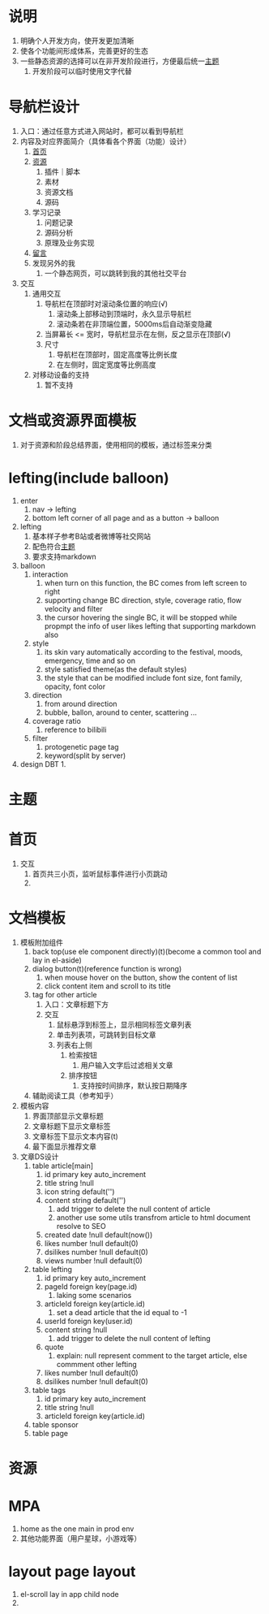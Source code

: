 # 说明
  1. 明确个人开发方向，使开发更加清晰
  2. 使各个功能间形成体系，完善更好的生态
  3. 一些静态资源的选择可以在非开发阶段进行，方便最后统一[主题](#主题)
     1. 开发阶段可以临时使用文字代替

# 导航栏设计
  1. 入口：通过任意方式进入网站时，都可以看到导航栏
  2. 内容及对应界面简介（具体看各个界面（功能）设计）
     1. [首页](#首页)
     2. [资源](#资源)
        1. 插件｜脚本
        2. 素材
        3. 资源文档
        4. 源码
     3. 学习记录
        1. 问题记录
        2. 源码分析
        3. 原理及业务实现
     4. [留言](#leftinginclude-balloon)
     5. 发现另外的我
        1. 一个静态网页，可以跳转到我的其他社交平台
  3. 交互
     1. 通用交互
        1. 导航栏在顶部时对滚动条位置的响应(√)
           1. 滚动条上部移动到顶端时，永久显示导航栏
           2. 滚动条若在非顶端位置，5000ms后自动渐变隐藏
        2. 当屏幕长 <= 宽时，导航栏显示在左侧，反之显示在顶部(√)
        3. 尺寸
           1. 导航栏在顶部时，固定高度等比例长度
           2. 在左侧时，固定宽度等比例高度
     2. 对移动设备的支持
        1. 暂不支持

# 文档或资源界面模板
  1. 对于资源和阶段总结界面，使用相同的模板，通过标签来分类

# lefting(include balloon)
  1. enter
     1. nav -> lefting
     2. bottom left corner of all page and as a button -> balloon
  2. lefting
     1. 基本样子参考B站或者微博等社交网站
     2. 配色符合[主题](#主题)
     3. 要求支持markdown
  3. balloon
     1. interaction
        1. when turn on this function, the BC comes from left screen to right
        2. supporting change BC direction, style, coverage ratio, flow velocity and filter
        3. the cursor hovering the single BC, it will be stopped while propmpt the info of user likes lefting that supporting markdown also
     2. style
        1. its skin vary automatically according to the festival, moods, emergency, time and so on
        2. style satisfied theme(as the default styles)
        3. the style that can be modified include font size, font family, opacity, font color
     3. direction
        1. from around direction
        2. bubble, ballon, around to center, scattering ...
     4. coverage ratio
        1. reference to bilibili
     5. filter
        1. protogenetic page tag
        2. keyword(split by server)
  4. design DBT
     1. 
# 主题

# 首页
  1. 交互
     1. 首页共三小页，监听鼠标事件进行小页跳动
     2. 

# 文档模板
  1. 模板附加组件
     1. back top(use ele component directly)(t)(become a common tool and lay in el-aside)
     2. dialog button(t)(reference function is wrong)
        1. when mouse hover on the button, show the content of list
        2. click content item and scroll to its title
     3. tag for other article
        1. 入口：文章标题下方
        2. 交互
           1. 鼠标悬浮到标签上，显示相同标签文章列表
           2. 单击列表项，可跳转到目标文章
           3. 列表右上侧
              1. 检索按钮
                 1. 用户输入文字后过滤相关文章
              2. 排序按钮
                 1. 支持按时间排序，默认按日期降序
     4. 辅助阅读工具（参考知乎）
  2. 模板内容
     1. 界面顶部显示文章标题
     2. 文章标题下显示文章标签
     3. 文章标签下显示文本内容(t)
     4. 最下面显示推荐文章
  3. 文章DS设计
     1. table article[main]
        1. id primary key auto_increment
        2. title string !null
        3. icon string default('')
        4. content string default('')
           1. add trigger to delete the null content of article
           2. another use some utils transfrom article to html document resolve to SEO
        5. created date !null default(now())
        6. likes number !null default(0)
        7. dsilikes number !null default(0)
        8. views number !null default(0)
     2. table lefting
        1. id primary key auto_increment
        2. pageId foreign key(page.id) 
           1. laking some scenarios
        3. articleId foreign key(article.id)
           1. set a dead article that the id equal to -1
        4. userId foreign key(user.id)
        5. content string !null
           1. add trigger to delete the null content of lefting
        6. quote 
           1. explain: null represent comment to the target article, else commment other lefting
        7. likes number !null default(0)
        8. dsilikes number !null default(0)
     3. table tags
        1. id primary key auto_increment
        2. title string !null
        3. articleId foreign key(article.id)
     4. table sponsor
     5. table page

# 资源

# MPA 
  1. home as the one main in prod env
  2. 其他功能界面（用户星球，小游戏等）

# layout page layout
  1. el-scroll lay in app child node
  2. 
  
